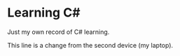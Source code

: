 # Learning C#
Just my own record of C# learning.

This line is a change from the second device (my laptop).